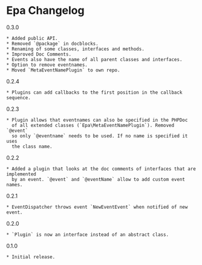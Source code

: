 Epa Changelog
=============

0.3.0

	* Added public API.
	* Removed `@package` in docblocks.
	* Renaming of some classes, interfaces and methods.
	* Improved Doc Comments.
	* Events also have the name of all parent classes and interfaces.
	* Option to remove eventnames.
	* Moved `MetaEventNamePlugin` to own repo.

0.2.4

	* Plugins can add callbacks to the first position in the callback sequence.

0.2.3

	* Plugin allows that eventnames can also be specified in the PHPDoc
	  of all extended classes (`Epa\MetaEventNamePlugin`). Removed `@event`
	  so only `@eventname` needs to be used. If no name is specified it uses
	  the class name.

0.2.2

	* Added a plugin that looks at the doc comments of interfaces that are implemented
	  by an event. `@event` and `@eventName` allow to add custom event names.

0.2.1

	* EventDispatcher throws event `NewEventEvent` when notified of new event.

0.2.0

	* `Plugin` is now an interface instead of an abstract class.

0.1.0

	* Initial release.